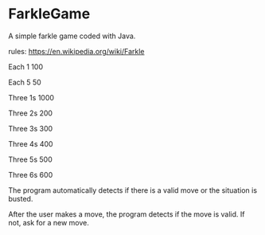 # FarkleGame
A simple farkle game coded with Java.

rules: https://en.wikipedia.org/wiki/Farkle


Each 1	100

Each 5	50

Three 1s	1000

Three 2s	200

Three 3s	300

Three 4s	400

Three 5s	500

Three 6s	600


The program automatically detects if there is a valid move or the situation is busted.

After the user makes a move, the program detects if the move is valid. If not, ask for a new move.
